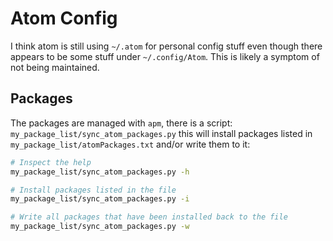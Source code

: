 # Atom Config

I think atom is still using `~/.atom` for personal config stuff even though there
appears to be some stuff under `~/.config/Atom`. This is likely a symptom of 
not being maintained.


## Packages

The packages are managed with `apm`, there is a script: `my_package_list/sync_atom_packages.py`
this will install packages listed in  `my_package_list/atomPackages.txt` and/or write them
to it:

```bash
# Inspect the help
my_package_list/sync_atom_packages.py -h

# Install packages listed in the file
my_package_list/sync_atom_packages.py -i

# Write all packages that have been installed back to the file
my_package_list/sync_atom_packages.py -w
```


